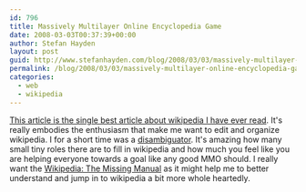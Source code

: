 ```yaml
---
id: 796
title: Massively Multilayer Online Encyclopedia Game
date: 2008-03-03T00:37:39+00:00
author: Stefan Hayden
layout: post
guid: http://www.stefanhayden.com/blog/2008/03/03/massively-multilayer-online-encyclopedia-game/
permalink: /blog/2008/03/03/massively-multilayer-online-encyclopedia-game/
categories:
  - web
  - wikipedia
---
```

<a href="http://www.nybooks.com/articles/21131">This article is the single best article about wikipedia I have ever read</a>. It's really embodies the enthusiasm that make me want to edit and organize wikipedia. I for a short time was a <a href="http://en.wikipedia.org/wiki/Wikipedia:Disambiguation">disambiguator</a>. It's amazing how many small tiny roles there are to fill in wikipedia and how much you feel like you are helping everyone towards a goal like any good MMO should. I really want the <a href="http://www.amazon.com/o/ASIN/0596515162/stefanhayden-20">Wikipedia: The Missing Manual</a> as it might help me to better understand and jump in to wikipedia a bit more whole heartedly.